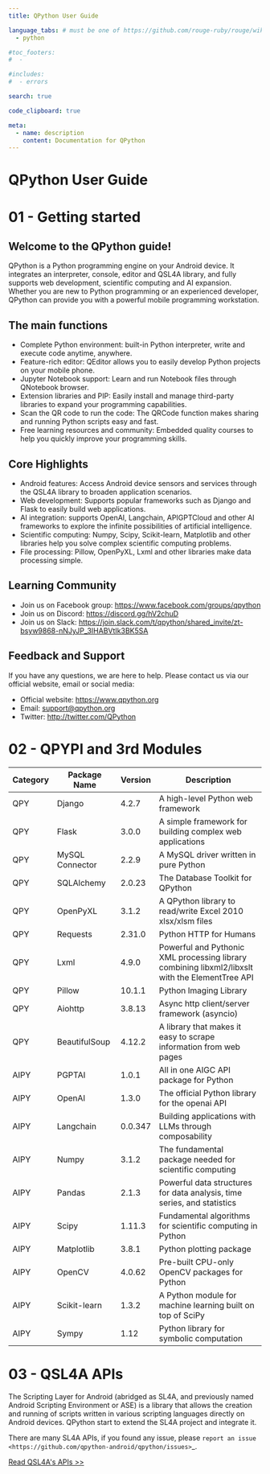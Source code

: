 ```yaml
---
title: QPython User Guide

language_tabs: # must be one of https://github.com/rouge-ruby/rouge/wiki/List-of-supported-languages-and-lexers
  - python

#toc_footers:
#  - 

#includes:
#  - errors

search: true

code_clipboard: true

meta:
  - name: description
    content: Documentation for QPython
---
```


# QPython User Guide


# 01 - Getting started

## Welcome to the QPython guide!
QPython is a Python programming engine on your Android device. It integrates an interpreter, console, editor and QSL4A library, and fully supports web development, scientific computing and AI expansion. Whether you are new to Python programming or an experienced developer, QPython can provide you with a powerful mobile programming workstation.

## The main functions
- Complete Python environment: built-in Python interpreter, write and execute code anytime, anywhere.
- Feature-rich editor: QEditor allows you to easily develop Python projects on your mobile phone.
- Jupyter Notebook support: Learn and run Notebook files through QNotebook browser.
- Extension libraries and PIP: Easily install and manage third-party libraries to expand your programming capabilities.
- Scan the QR code to run the code: The QRCode function makes sharing and running Python scripts easy and fast.
- Free learning resources and community: Embedded quality courses to help you quickly improve your programming skills.


## Core Highlights
- Android features: Access Android device sensors and services through the QSL4A library to broaden application scenarios.
- Web development: Supports popular frameworks such as Django and Flask to easily build web applications.
- AI integration: supports OpenAI, Langchain, APIGPTCloud and other AI frameworks to explore the infinite possibilities of artificial intelligence.
- Scientific computing: Numpy, Scipy, Scikit-learn, Matplotlib and other libraries help you solve complex scientific computing problems.
- File processing: Pillow, OpenPyXL, Lxml and other libraries make data processing simple.

## Learning Community
- Join us on Facebook group: https://www.facebook.com/groups/qpython
- Join us on Discord: https://discord.gg/hV2chuD
- Join us on Slack: https://join.slack.com/t/qpython/shared_invite/zt-bsyw9868-nNJyJP_3IHABVtIk3BK5SA

## Feedback and Support
If you have any questions, we are here to help. Please contact us via our official website, email or social media:
- Official website: https://www.qpython.org
- Email: support@qpython.org
- Twitter: http://twitter.com/QPython


# 02 - QPYPI and 3rd Modules

Category | Package Name | Version | Description
--------- | ------- | ----------- | -----------
QPY | Django | 4.2.7 | A high-level Python web framework
QPY | Flask | 3.0.0 | A simple framework for building complex web applications
QPY | MySQL Connector | 2.2.9 | A MySQL driver written in pure Python
QPY | SQLAlchemy | 2.0.23 | The Database Toolkit for QPython
QPY | OpenPyXL | 3.1.2 | A QPython library to read/write Excel 2010 xlsx/xlsm files
QPY | Requests | 2.31.0 | Python HTTP for Humans
QPY | Lxml | 4.9.0 | Powerful and Pythonic XML processing library combining libxml2/libxslt with the ElementTree API
QPY | Pillow | 10.1.1 | Python Imaging Library
QPY | Aiohttp | 3.8.13 | Async http client/server framework (asyncio)
QPY | BeautifulSoup | 4.12.2 | A library that makes it easy to scrape information from web pages
AIPY | PGPTAI | 1.0.1  | All in one AIGC API package for Python
AIPY | OpenAI | 1.3.0  | The official Python library for the openai API
AIPY | Langchain | 0.0.347  | Building applications with LLMs through composability
AIPY | Numpy | 3.1.2 | The fundamental package needed for scientific computing
AIPY | Pandas | 2.1.3 | Powerful data structures for data analysis, time series, and statistics
AIPY | Scipy | 1.11.3 | Fundamental algorithms for scientific computing in Python
AIPY | Matplotlib | 3.8.1 | Python plotting package
AIPY | OpenCV | 4.0.62 | Pre-built CPU-only OpenCV packages for Python
AIPY | Scikit-learn | 1.3.2 | A Python module for machine learning built on top of SciPy
AIPY | Sympy | 1.12 | Python library for symbolic computation


# 03 - QSL4A APIs

The Scripting Layer for Android (abridged as SL4A, and previously named Android Scripting Environment or ASE) is a library that allows the creation and running of scripts written in various scripting languages directly on Android devices. QPython start to extend the SL4A project and integrate it.


There are many SL4A APIs, if you found any issue, please `report an issue <https://github.com/qpython-android/qpython/issues>`_.

<a href='qsl4a.html'>Read QSL4A's APIs >></a>


